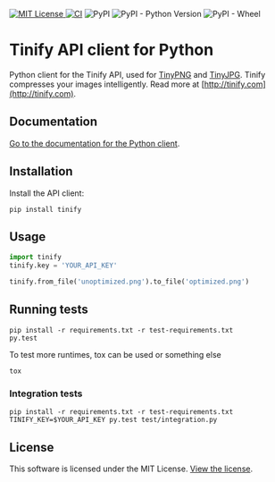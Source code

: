 [![MIT License](http://img.shields.io/badge/license-MIT-green.svg) ](https://github.com/tinify/tinify-python/blob/main/LICENSE)
[![CI](https://github.com/tinify/tinify-python/actions/workflows/run-tests.yml/badge.svg)](https://github.com/tinify/tinify-python/actions/workflows/run-tests.yml)
![PyPI](https://img.shields.io/pypi/v/tinify)
![PyPI - Python Version](https://img.shields.io/pypi/pyversions/tinify)
![PyPI - Wheel](https://img.shields.io/pypi/wheel/tinify)


# Tinify API client for Python

Python client for the Tinify API, used for [TinyPNG](https://tinypng.com) and [TinyJPG](https://tinyjpg.com). Tinify compresses your images intelligently. Read more at [http://tinify.com](http://tinify.com).

## Documentation

[Go to the documentation for the Python client](https://tinypng.com/developers/reference/python).

## Installation

Install the API client:

```
pip install tinify
```

## Usage

```python
import tinify
tinify.key = 'YOUR_API_KEY'

tinify.from_file('unoptimized.png').to_file('optimized.png')
```

## Running tests

```
pip install -r requirements.txt -r test-requirements.txt
py.test
```

To test more runtimes, tox can be used or something else

```
tox
```



### Integration tests

```
pip install -r requirements.txt -r test-requirements.txt
TINIFY_KEY=$YOUR_API_KEY py.test test/integration.py
```

## License

This software is licensed under the MIT License. [View the license](LICENSE).
